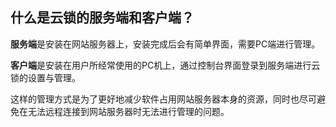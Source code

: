 ## 什么是云锁的服务端和客户端？

**服务端**是安装在网站服务器上，安装完成后会有简单界面，需要PC端进行管理。

**客户端**是安装在用户所经常使用的PC机上，通过控制台界面登录到服务端进行云锁的设置与管理。

这样的管理方式是为了更好地减少软件占用网站服务器本身的资源，同时也尽可避免在无法远程连接到网站服务器时无法进行管理的问题。